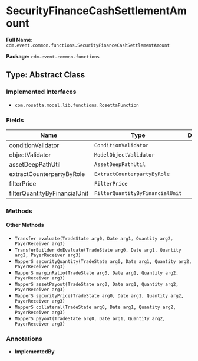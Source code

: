 # SecurityFinanceCashSettlementAmount

**Full Name:** `cdm.event.common.functions.SecurityFinanceCashSettlementAmount`

**Package:** `cdm.event.common.functions`

## Type: Abstract Class

### Implemented Interfaces

- `com.rosetta.model.lib.functions.RosettaFunction`

### Fields

| Name | Type | Description |
|------|------|-------------|
| conditionValidator | `ConditionValidator` |  |
| objectValidator | `ModelObjectValidator` |  |
| assetDeepPathUtil | `AssetDeepPathUtil` |  |
| extractCounterpartyByRole | `ExtractCounterpartyByRole` |  |
| filterPrice | `FilterPrice` |  |
| filterQuantityByFinancialUnit | `FilterQuantityByFinancialUnit` |  |

### Methods

#### Other Methods

- `Transfer evaluate(TradeState arg0, Date arg1, Quantity arg2, PayerReceiver arg3)`
- `TransferBuilder doEvaluate(TradeState arg0, Date arg1, Quantity arg2, PayerReceiver arg3)`
- `MapperS securityQuantity(TradeState arg0, Date arg1, Quantity arg2, PayerReceiver arg3)`
- `MapperS marginRatio(TradeState arg0, Date arg1, Quantity arg2, PayerReceiver arg3)`
- `MapperS assetPayout(TradeState arg0, Date arg1, Quantity arg2, PayerReceiver arg3)`
- `MapperS securityPrice(TradeState arg0, Date arg1, Quantity arg2, PayerReceiver arg3)`
- `MapperS collateral(TradeState arg0, Date arg1, Quantity arg2, PayerReceiver arg3)`
- `MapperS payout(TradeState arg0, Date arg1, Quantity arg2, PayerReceiver arg3)`

### Annotations

- **ImplementedBy**

